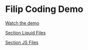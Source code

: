 # Filip Coding Demo

[Watch the demo](https://www.loom.com/share/4451d8a77da94aae85ccbb459d62042c?sid=77af3df1-1012-4ace-a02a-04fda828bfe7)

[Section Liquid Files](https://github.com/FilipRastovic/shopify-coding-demo/blob/main/sections/filip-product.liquid)

[Section JS Files](https://github.com/FilipRastovic/shopify-coding-demo/blob/main/assets/filip-demo.js)